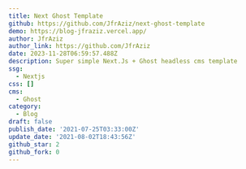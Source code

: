 ```yaml
---
title: Next Ghost Template
github: https://github.com/JfrAziz/next-ghost-template
demo: https://blog-jfraziz.vercel.app/
author: JfrAziz
author_link: https://github.com/JfrAziz
date: 2023-11-28T06:59:57.488Z
description: Super simple Next.Js + Ghost headless cms template
ssg:
  - Nextjs
css: []
cms:
  - Ghost
category:
  - Blog
draft: false
publish_date: '2021-07-25T03:33:00Z'
update_date: '2021-08-02T18:43:56Z'
github_star: 2
github_fork: 0
---
```

